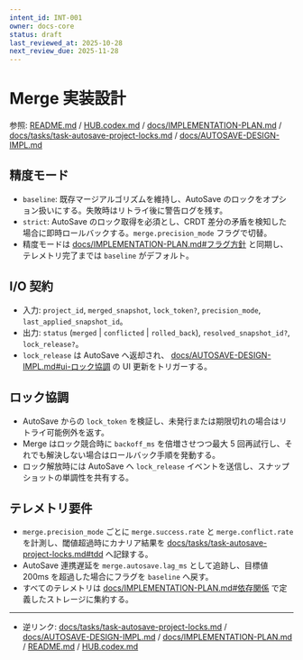 ```yaml
---
intent_id: INT-001
owner: docs-core
status: draft
last_reviewed_at: 2025-10-28
next_review_due: 2025-11-28
---
```


# Merge 実装設計

参照: [README.md](../README.md) / [HUB.codex.md](../HUB.codex.md) /
[docs/IMPLEMENTATION-PLAN.md](IMPLEMENTATION-PLAN.md) /
[docs/tasks/task-autosave-project-locks.md](tasks/task-autosave-project-locks.md) /
[docs/AUTOSAVE-DESIGN-IMPL.md](AUTOSAVE-DESIGN-IMPL.md)

## 精度モード

- `baseline`: 既存マージアルゴリズムを維持し、AutoSave のロックをオプション扱いにする。失敗時はリトライ後に警告ログを残す。
- `strict`: AutoSave のロック取得を必須とし、CRDT 差分の矛盾を検知した場合に即時ロールバックする。`merge.precision_mode` フラグで切替。
- 精度モードは [docs/IMPLEMENTATION-PLAN.md#フラグ方針](IMPLEMENTATION-PLAN.md#%E3%83%95%E3%83%A9%E3%82%B0%E6%96%B9%E9%87%9D) と同期し、テレメトリ完了までは `baseline` がデフォルト。

## I/O 契約

- 入力: `project_id`, `merged_snapshot`, `lock_token?`, `precision_mode`, `last_applied_snapshot_id`。
- 出力: `status` (`merged` | `conflicted` | `rolled_back`), `resolved_snapshot_id?`, `lock_release?`。
- `lock_release` は AutoSave へ返却され、
  [docs/AUTOSAVE-DESIGN-IMPL.md#ui-ロック協調](AUTOSAVE-DESIGN-IMPL.md#ui-%E3%83%AD%E3%83%83%E3%82%AF%E5%8D%94%E8%AA%BF) の UI 更新をトリガーする。

## ロック協調

- AutoSave からの `lock_token` を検証し、未発行または期限切れの場合はリトライ可能例外を返す。
- Merge はロック競合時に `backoff_ms` を倍増させつつ最大 5 回再試行し、それでも解決しない場合はロールバック手順を発動する。
- ロック解放時には AutoSave へ `lock_release` イベントを送信し、スナップショットの単調性を共有する。

## テレメトリ要件

- `merge.precision_mode` ごとに `merge.success.rate` と `merge.conflict.rate` を計測し、閾値超過時にカナリア結果を
  [docs/tasks/task-autosave-project-locks.md#tdd](tasks/task-autosave-project-locks.md#tdd) へ記録する。
- AutoSave 連携遅延を `merge.autosave.lag_ms` として追跡し、目標値 200ms を超過した場合にフラグを `baseline` へ戻す。
- すべてのテレメトリは [docs/IMPLEMENTATION-PLAN.md#依存関係](IMPLEMENTATION-PLAN.md#%E4%BE%9D%E5%AD%98%E9%96%A2%E4%BF%82) で定義したストレージに集約する。

---

- 逆リンク: [docs/tasks/task-autosave-project-locks.md](tasks/task-autosave-project-locks.md) /
  [docs/AUTOSAVE-DESIGN-IMPL.md](AUTOSAVE-DESIGN-IMPL.md) /
  [docs/IMPLEMENTATION-PLAN.md](IMPLEMENTATION-PLAN.md) /
  [README.md](../README.md) /
  [HUB.codex.md](../HUB.codex.md)
